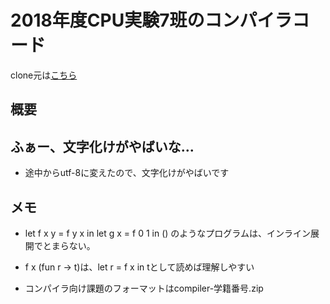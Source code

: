 # 2018年度CPU実験7班のコンパイラコード
clone元は[こちら](https://github.com/esumii/min-caml)

## 概要

## ふぁー、文字化けがやばいな...
- 途中からutf-8に変えたので、文字化けがやばいです

## メモ

- let f x y = f y x in let g x = f 0 1 in () のようなプログラムは、インライン展開でとまらない。

- f x (fun r -> t)は、let r = f x in tとして読めば理解しやすい
- コンパイラ向け課題のフォーマットはcompiler-学籍番号.zip
